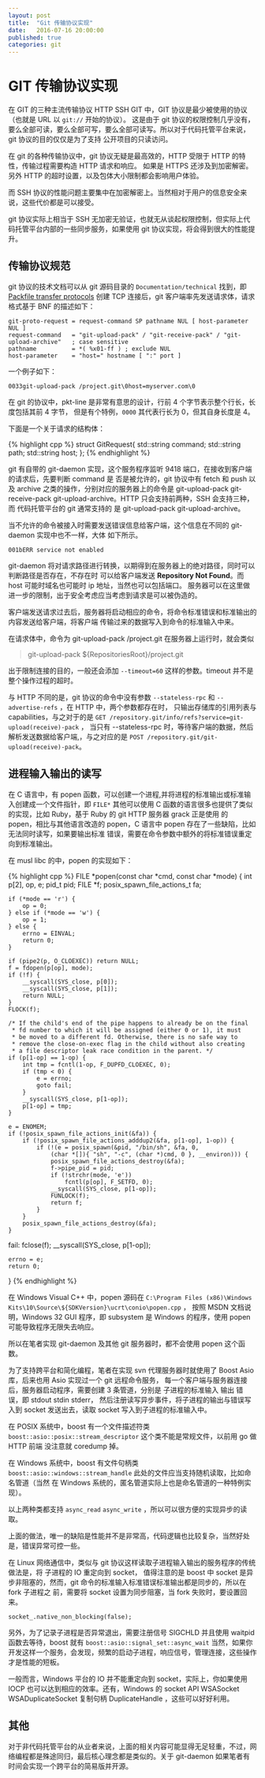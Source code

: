 ```yaml
---
layout: post
title:  "Git 传输协议实现"
date:   2016-07-16 20:00:00
published: true
categories: git
---
```


# GIT 传输协议实现

在 GIT 的三种主流传输协议 HTTP SSH GIT 中，GIT 协议是最少被使用的协议（也就是 URL 以 `git://` 开始的协议）。
这是由于 git 协议的权限控制几乎没有，要么全部可读，要么全部可写，要么全部可读写。所以对于代码托管平台来说，
git 协议的目的仅仅是为了支持 公开项目的只读访问。

在 git 的各种传输协议中，git 协议无疑是最高效的，HTTP 受限于 HTTP 的特性，传输过程需要构造 HTTP 请求和响应。
如果是 HTTPS 还涉及到加密解密。另外 HTTP 的超时设置，以及包体大小限制都会影响用户体验。

而 SSH 协议的性能问题主要集中在加密解密上。当然相对于用户的信息安全来说，这些代价都是可以接受。

git 协议实际上相当于 SSH 无加密无验证，也就无从谈起权限控制，但实际上代码托管平台内部的一些同步服务，如果使用
git 协议实现，将会得到很大的性能提升。

## 传输协议规范

git 协议的技术文档可以从 git 源码目录的 `Documentation/technical` 找到，即 [Packfile transfer protocols](https://github.com/git/git/blob/master/Documentation/technical/pack-protocol.txt)
创建 TCP 连接后，git 客户端率先发送请求体，请求格式基于 BNF 的描述如下：

    git-proto-request = request-command SP pathname NUL [ host-parameter NUL ]
    request-command   = "git-upload-pack" / "git-receive-pack" / "git-upload-archive"   ; case sensitive
    pathname          = *( %x01-ff ) ; exclude NUL
    host-parameter    = "host=" hostname [ ":" port ]

一个例子如下：

`0033git-upload-pack /project.git\0host=myserver.com\0`

在 git 的协议中，pkt-line 是非常有意思的设计，行前 4 个字节表示整个行长，长度包括其前 4 字节，
但是有个特例，`0000` 其代表行长为 0，但其自身长度是 4。

下面是一个关于请求的结构体：

{% highlight cpp %}
struct GitRequest{
    std::string command;
    std::string path;
    std::string host;
};
{% endhighlight %}

git 有自带的 git-daemon 实现，这个服务程序监听 9418 端口，在接收到客户端的请求后，先要判断 command 是
否是被允许的，git 协议中有 fetch 和 push 以及 archive 之类的操作，分别对应的服务器上的命令是 git-upload-pack
git-receive-pack git-upload-archive。HTTP 只会支持前两种，SSH 会支持三种，而 代码托管平台的 git 通常支持的
是 git-upload-pack git-upload-archive。

当不允许的命令被接入时需要发送错误信息给客户端，这个信息在不同的 git-daemon 实现中也不一样，大体
如下所示。

`001bERR service not enabled`

git-daemon 将对请求路径进行转换，以期得到在服务器上的绝对路径，同时可以判断路径是否存在，不存在时
可以给客户端发送 **Repository Not Found**。而 host 可能时域名也可能时 ip 地址，当然也可以包括端口。
服务器可以在这里做进一步的限制，出于安全考虑应当考虑到请求是可以被伪造的。

客户端发送请求过去后，服务器将启动相应的命令，将命令标准错误和标准输出的内容发送给客户端，将客户端
传输过来的数据写入到命令的标准输入中来。

在请求体中，命令为 git-upload-pack /project.git 在服务器上运行时，就会类似 

>git-upload-pack ${RepositoriesRoot}/project.git

出于限制连接的目的，一般还会添加 `--timeout=60` 这样的参数。timeout 并不是整个操作过程的超时。

与 HTTP 不同的是，git 协议的命令中没有参数 `--stateless-rpc` 和 `--advertise-refs`  ，在 HTTP 中，两个参数都存在时，
只输出存储库的引用列表与 capabilities，与之对于的是 `GET /repository.git/info/refs?service=git-upload(receive)-pack` ，
当只有 --stateless-rpc 时，等待客户端的数据，然后解析发送数据给客户端,，与之对应的是 `POST /repository.git/git-upload(receive)-pack`。

## 进程输入输出的读写

在 C 语言中，有 popen 函数，可以创建一个进程,并将进程的标准输出或标准输入创建成一个文件指针，即 `FILE*`
其他可以使用 C 函数的语言很多也提供了类似的实现，比如 Ruby，基于 Ruby 的 git HTTP 服务器 grack 正是使用
的 popen，相比与其他语言改造的 popen，C 语言中 popen 存在了一些缺陷，比如无法同时读写，如果要输出标准
错误，需要在命令参数中额外的将标准错误重定向到标准输出。

在 musl libc 的中，popen 的实现如下：

{% highlight cpp %}
FILE *popen(const char *cmd, const char *mode)
{
	int p[2], op, e;
	pid_t pid;
	FILE *f;
	posix_spawn_file_actions_t fa;

	if (*mode == 'r') {
		op = 0;
	} else if (*mode == 'w') {
		op = 1;
	} else {
		errno = EINVAL;
		return 0;
	}
	
	if (pipe2(p, O_CLOEXEC)) return NULL;
	f = fdopen(p[op], mode);
	if (!f) {
		__syscall(SYS_close, p[0]);
		__syscall(SYS_close, p[1]);
		return NULL;
	}
	FLOCK(f);

	/* If the child's end of the pipe happens to already be on the final
	 * fd number to which it will be assigned (either 0 or 1), it must
	 * be moved to a different fd. Otherwise, there is no safe way to
	 * remove the close-on-exec flag in the child without also creating
	 * a file descriptor leak race condition in the parent. */
	if (p[1-op] == 1-op) {
		int tmp = fcntl(1-op, F_DUPFD_CLOEXEC, 0);
		if (tmp < 0) {
			e = errno;
			goto fail;
		}
		__syscall(SYS_close, p[1-op]);
		p[1-op] = tmp;
	}

	e = ENOMEM;
	if (!posix_spawn_file_actions_init(&fa)) {
		if (!posix_spawn_file_actions_adddup2(&fa, p[1-op], 1-op)) {
			if (!(e = posix_spawn(&pid, "/bin/sh", &fa, 0,
			    (char *[]){ "sh", "-c", (char *)cmd, 0 }, __environ))) {
				posix_spawn_file_actions_destroy(&fa);
				f->pipe_pid = pid;
				if (!strchr(mode, 'e'))
					fcntl(p[op], F_SETFD, 0);
				__syscall(SYS_close, p[1-op]);
				FUNLOCK(f);
				return f;
			}
		}
		posix_spawn_file_actions_destroy(&fa);
	}
fail:
	fclose(f);
	__syscall(SYS_close, p[1-op]);

	errno = e;
	return 0;
}
{% endhighlight %}

在 Windows Visual C++ 中，popen 源码在 `C:\Program Files (x86)\Windows Kits\10\Source\${SDKVersion}\ucrt\conio\popen.cpp` ，
按照 MSDN 文档说明，Windows 32 GUI 程序，即 subsystem 是 Windows 的程序，使用 popen 可能导致程序无限失去响应。

所以在笔者实现 git-daemon 及其他 git 服务器时，都不会使用 popen 这个函数。

为了支持跨平台和简化编程，笔者在实现 svn 代理服务器时就使用了 Boost Asio 库，后来也用 Asio 实现过一个 git 远程命令服务，
每一个客户端与服务器连接后，服务器启动程序，需要创建 3 条管道，分别是 子进程的标准输入 输出 错误，即 stdout stdin stderr，
然后注册读写异步事件，将子进程的输出与错误写入到 socket 发送出去，读取 socket 写入到子进程的标准输入中。

在 POSIX 系统中，boost 有一个文件描述符类 `boost::asio::posix::stream_descriptor` 这个类不能是常规文件，以前用 go 做 HTTP 前端
没注意就 coredump 掉。

在 Windows 系统中，boost 有文件句柄类 `boost::asio::windows::stream_handle` 此处的文件应当支持随机读取，比如命名管道（当然
在 Windows 系统的，匿名管道实际上也是命名管道的一种特例实现）。

以上两种类都支持 `async_read` `async_write` ，所以可以很方便的实现异步的读取。


上面的做法，唯一的缺陷是性能并不是非常高，代码逻辑也比较复杂，当然好处是，错误异常可控一些。

在 Linux 网络通信中，类似与 git 协议这样读取子进程输入输出的服务程序的传统做法是，将 子进程的 IO 重定向到 socket，
值得注意的是 boost 中 socket 是异步非阻塞的，然而，git 命令的标准输入标准错误标准输出都是同步的，所以在 fork 子进程之
前，需要将 socket 设置为同步阻塞，当 fork 失败时，要设置回来。

`socket_.native_non_blocking(false);`

另外，为了记录子进程是否异常退出，需要注册信号 SIGCHLD 并且使用 waitpid 函数去等待，boost 就有 `boost::asio::signal_set::async_wait`
当然，如果你开发这样一个服务，会发现，频繁的启动子进程，响应信号，管理连接，这些操作才是性能的短板。

一般而言，Windows 平台的 IO 并不能重定向到 socket，实际上，你如果使用 IOCP 也可以达到相应的效率。还有，Windows 的 socket API WSASocket WSADuplicateSocket 
复制句柄 DuplicateHandle ，这些可以好好利用。

## 其他

对于非代码托管平台的从业者来说，上面的相关内容可能显得无足轻重，不过，网络编程都是殊途同归，最后核心理念都是类似的。关于 git-daemon
如果笔者有时间会实现一个跨平台的简易版并开源。